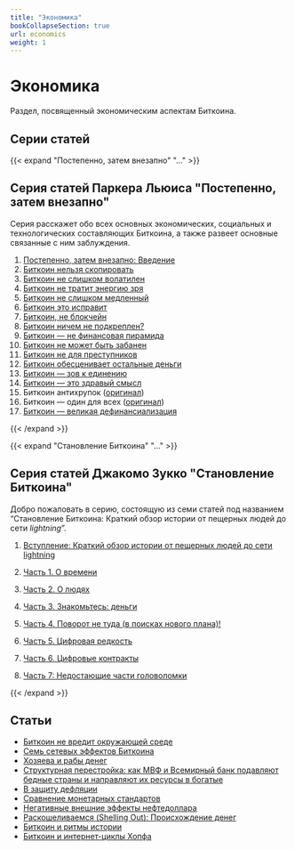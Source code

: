 ```yaml
---
title: "Экономика"
bookCollapseSection: true
url: economics
weight: 1
---
```


# Экономика

Раздел, посвященный экономическим аспектам Биткоина.

## Cерии статей 

{{< expand "Постепенно, затем внезапно" "..." >}}
## Серия статей Паркера Льюиса "Постепенно, затем внезапно"
Серия расскажет обо всех основных экономических, социальных и технологических составляющих Биткоина, а также развеет основные связанные с ним заблуждения.

1. [Постепенно, затем внезапно: Введение](/pzv/postepenno-zatem-vnezapno)
2. [Биткоин нельзя скопировать](/pzv/bitkoin-nelzya-skopirovat)
3. [Биткоин не слишком волатилен](/pzv/bitkoin-ne-slishkom-volatilen)
4. [Биткоин не тратит энергию зря](/pzv/bitkoin-ne-tratit-energiyu-zrya)
5. [Биткоин не слишком медленный](/pzv/bitkoin-ne-slishkom-medlennyj)
6. [Биткоин это исправит](/pzv/bitkoin-eto-ispravit)
7. [Биткоин, не блокчейн](/pzv/bitkoin-ne-blokchejn)
8. [Биткоин ничем не подкреплен?](/pzv/bitkoin-nichem-ne-podkreplen)
9. [Биткоин — не финансовая пирамида](/pzv/bitkoin-ne-finansovaya-piramida)
10. [Биткоин не может быть забанен](/pzv/bitkoin-ne-mozhet-byt-zabanen)
11. [Биткоин не для преступников](/pzv/bitkoin-ne-dlya-prestupnikov)
12. [Биткоин обесценивает остальные деньги](/pzv/bitkoin-obescenivaet-ostalnye-dengi)
13. [Биткоин — зов к единению](/pzv/bitkoin-zov-k-edineniyu)
14. [Биткоин — это здравый смысл](/pzv/bitkoin-eto-zdravyj-smysl)
15. Биткоин антихрупок ([оригинал](https://unchained.com/blog/bitcoin-is-antifragile/))
16. Биткоин — один для всех ([оригинал](https://unchained.com/blog/bitcoin-is-one-for-all/))
17. [Биткоин — великая дефинанcиализация](/pzv/bitkoin-velikaya-definancializaciya)

{{< /expand >}}

{{< expand "Становление Биткоина" "..." >}}
## Серия статей Джакомо Зукко "Становление Биткоина"
Добро пожаловать в серию, состоящую из семи статей под названием “Становление Биткоина: Краткий обзор истории от пещерных людей до сети _lightning_”.

1. [Вступление: Краткий обзор истории от пещерных людей до сети lightning](/sb/stanovlenie-intro)

2. [Часть 1. О времени](/sb/stanovlenie-1)

3. [Часть 2. О людях](/sb/stanovlenie-2)

4. [Часть 3. Знакомьтесь: деньги](/sb/stanovlenie-3)

5. [Часть 4. Поворот не туда (в поисках нового плана)!](/sb/stanovlenie-4)

6. [Часть 5. Цифровая редкость](/sb/stanovlenie-5)

7. [Часть 6. Цифровые контракты](/sb/stanovlenie-6)

8. [Часть 7: Недостающие части головоломки](/sb/stanovlenie-7)

{{< /expand >}}

## Статьи

- [Биткоин не вредит окружающей среде](/bitkoin-ne-vredit-okruzhayushej-srede)
- [Семь сетевых эффектов Биткоина](/sem-setevyh-effektov-bitkoina)
- [Хозяева и рабы денег](/hozyaeva-i-raby-deneg)
- [Структурная перестройка: как МВФ и Всемирный банк подавляют бедные страны и направляют их ресурсы в богатые](/strukturnaya-perestrojka)
- [В защиту дефляции](/v-zashchitu-deflyacii)
- [Сравнение монетарных стандартов](/sravnenie-monetarnyh-standartov)
- [Негативные внешние эффекты нефтедоллара](/negativnye-effekty-neftedollara)
- [Раскошеливаемся (Shelling Out): Происхождение денег](/raskoshelivaemsya)
- [Биткоин и ритмы истории](/bitcoin-i-ritmy-istorii)
- [Биткоин и интернет-циклы Хопфа](/bitcoin-i-internet-cikly-hopfa)